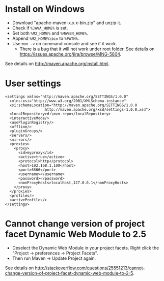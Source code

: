 # Install on Windows

* Download "apache-maven-x.x.x-bin.zip" and unzip it.
* Check if `%JAVA_HOME%` is set.
* Set both `%M2_HOME%` and `%MAVEN_HOME%`.
* Append `%M2_HOME%\bin` to `%PATH%`.
* Use `mvn -v` on command console and see if it work.
  * There is a bug that it will not work under root folder. See details on  <https://issues.apache.org/jira/browse/MNG-5804>.

See details on <http://maven.apache.org/install.html>.

# User settings

    <settings xmlns="http://maven.apache.org/SETTINGS/1.0.0"
      xmlns:xsi="http://www.w3.org/2001/XMLSchema-instance"
      xsi:schemaLocation="http://maven.apache.org/SETTINGS/1.0.0
                      http://maven.apache.org/xsd/settings-1.0.0.xsd">
      <localRepository>d:\mvn-repo</localRepository>
      <interactiveMode/>
      <usePluginRegistry/>
      <offline/>
      <pluginGroups/>
      <servers/>
      <mirrors/>
      <proxies>
        <proxy>
          <id>myproxy</id>
          <active>true</active>
          <protocol>http</protocol>
          <host>192.168.1.100</host>
          <port>6666</port>
          <username></username>
          <password></password>
          <nonProxyHosts>localhost,127.0.0.1</nonProxyHosts>
        </proxy>
      </proxies>
      <profiles/>
      <activeProfiles/>
    </settings>

# Cannot change version of project facet Dynamic Web Module to 2.5

* Deselect the Dynamic Web Module in your project facets. Right click the "Project -> preferences -> Project Facets".
* Then run Maven -> Update Project again.

See details on <http://stackoverflow.com/questions/25551213/cannot-change-version-of-project-facet-dynamic-web-module-to-2-5>.
